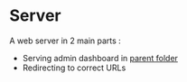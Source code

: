 # Server

A web server in 2 main parts :
- Serving admin dashboard in [parent folder](../Website)
- Redirecting to correct URLs
